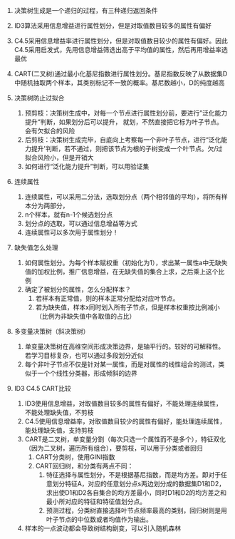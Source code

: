 1. 决策树生成是一个递归的过程，有三种递归返回条件

2. ID3算法采用信息增益进行属性划分，但是对取值数目较多的属性有偏好
   
3. C4.5采用信息增益率进行属性划分，但是对取值数目较少的属性有偏好。因此C4.5采用启发式，先用信息增益筛选出高于平均值的属性，然后再用增益率选最优

4. CART(二叉树)通过最小化基尼指数进行属性划分。基尼指数反映了从数据集D中随机抽取两个样本，其类别标记不一致的概率。基尼数越小，D的纯度越高

5. 决策树防止过拟合
   1. 预剪枝：决策树生成中，对每一个节点进行属性划分前，要进行”泛化能力提升“判断，如果划分后可以提升， 就划，不然直接把它标为叶子节点。会有欠拟合的风险
   2. 后剪枝：决策树生成完毕，自底向上考察每一个非叶子节点，进行“泛化能力提升'判断，若不通过，则把该节点为根的子树变成一个叶节点。欠/过拟合风险小，但是开销大
   3. 如何进行“泛化能力提升”判断，可以用验证集

6. 连续属性
   1. 连续属性，可以采用二分法，选取划分点（两个相邻值的平均），将所有样本分为两部分，
   2. n个样本，就有n-1个候选划分点
   3. 划分点的选取，可以通过信息增益等方式
   4. 连续属性可以多次用于属性划分！

7. 缺失值怎么处理
   1. 如何属性划分。为每个样本赋权重（初始化为1），求出某一属性a中无缺失值的加权比例，推广信息增益，在无缺失值的集合上求，之后乘上这个比例
   2. 确定了被划分的属性，怎么分配样本？
      1. 若样本有正常值，则的样本正常分配给对应叶节点。
      2. 若为缺失值，样本x同时划入所有子节点，但是样本权重按比例减小（比例为非缺失值中各取值的占比）

8. 多变量决策树（斜决策树）
   1. 单变量决策树在高维空间形成决策边界，是轴平行的。较好的可解释性。若学习目标复杂，也可以通过多段划分近似
   2. 每个非叶子节点不仅是针对某一属性，而是对属性的线性组合的测试，类似于一个个线性分类器，形成倾斜的边界

9. ID3 C4.5 CART比较
   1.  ID3使用信息增益，对取值数目较多的属性有偏好，不能处理连续属性，不能处理缺失值，不剪枝
   2.  C4.5使用信息增益率，对取值数目较少的属性有偏好，能处理连续属性，能处理缺失值，支持剪枝
   3.  CART是二叉树，单变量分割（每次只选一个属性而不是多个），特征双化（因为二叉树，遍历所有组合），要剪枝，可以用于分类或者回归
       1.  CART分类树，使用GINI指数
       2.  CART回归树，和分类有两点不同：
           1.  特征选择与属性划分，不是根据基尼指数，而是均方差。即对于任意划分特征A，对应的任意划分点s两边划分成的数据集D1和D2，求出使D1和D2各自集合的均方差最小，同时D1和D2的均方差之和最小所对应的特征和特征值划分点。
           2.  预测过程，分类树直接选择叶节点频率最高的类别，回归树则是用叶子节点的中位数或者均值作为输出。
   4.  样本的一点波动都会导致树结构剧变，可以引入随机森林